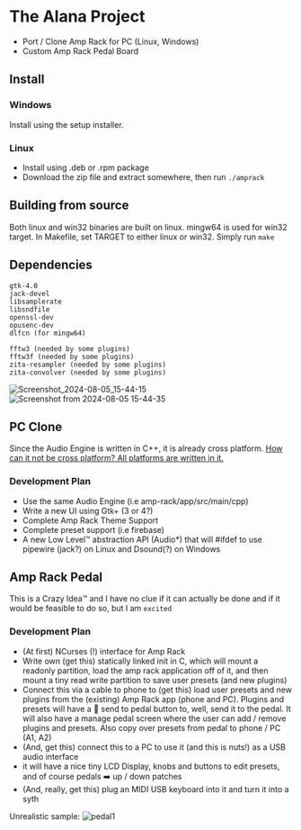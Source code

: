 # The Alana Project
* Port / Clone Amp Rack for PC (Linux, Windows)
* Custom Amp Rack Pedal Board 

## Install
### Windows
Install using the setup installer.

### Linux
- Install using .deb or .rpm package
- Download the zip file and extract somewhere, then run `./amprack`

## Building from source
Both linux and win32 binaries are built on linux. mingw64 is used for win32 target.
In Makefile, set TARGET to either linux or win32.
Simply run `make`

## Dependencies
```
gtk-4.0
jack-devel
libsamplerate
libsndfile
openssl-dev
opusenc-dev
dlfcn (for mingw64)

fftw3 (needed by some plugins)
fftw3f (needed by some plugins)
zita-resampler (needed by some plugins)
zita-convolver (needed by some plugins)
```

![Screenshot_2024-08-05_15-44-15](https://github.com/user-attachments/assets/39b7e54a-e0c5-46f7-b843-52a44f1f63c3)
![Screenshot from 2024-08-05 15-44-35](https://github.com/user-attachments/assets/4cc98b17-c577-4ec5-a45f-5d2cbdd81b00)

## PC Clone
Since the Audio Engine is written in C++, it is already cross platform. [How can it not be cross platform? All platforms are written in it.](https://www.youtube.com/watch?v=s7wLYzRJt3s)

### Development Plan
* Use the same Audio Engine (i.e amp-rack/app/src/main/cpp)
* Write a new UI using Gtk+ (3 or 4?)
* Complete Amp Rack Theme Support 
* Complete preset support (i.e firebase)
* A new Low Level™ abstraction API (Audio*) that will #ifdef to use pipewire (jack?) on Linux and Dsound(?) on Windows

## Amp Rack Pedal
This is a Crazy Idea™ and I have no clue if it can actually be done and if it would be feasible to do so, but I am `excited`

### Development Plan
* (At first) NCurses (!) interface for Amp Rack
* Write own (get this) statically linked init in C, which will mount a readonly partition, load the amp rack application off of it, and then mount a tiny read write partition to save user presets (and new plugins)
* Connect this via a cable to phone to (get this) load user presets and new plugins from the (existing) Amp Rack app (phone and PC). Plugins and presets will have a :floppy_disk: send to pedal button to, well, send it to the pedal. It will also have a manage pedal screen where the user can add / remove plugins and presets. Also copy over presets from pedal to phone / PC (A1, A2)
* (And, get this) connect this to a PC to use it (and this is nuts!) as a USB audio interface
* it will have a nice tiny LCD Display, knobs and buttons to edit presets, and of course pedals :arrow_right: up / down patches
* (And, really, get this) plug an MIDI USB keyboard into it and turn it into a syth

Unrealistic sample:
![pedal1](https://github.com/djshaji/amp-rack/assets/17184025/754c2340-3a18-4f92-bed6-a4f73fafbfa7)
